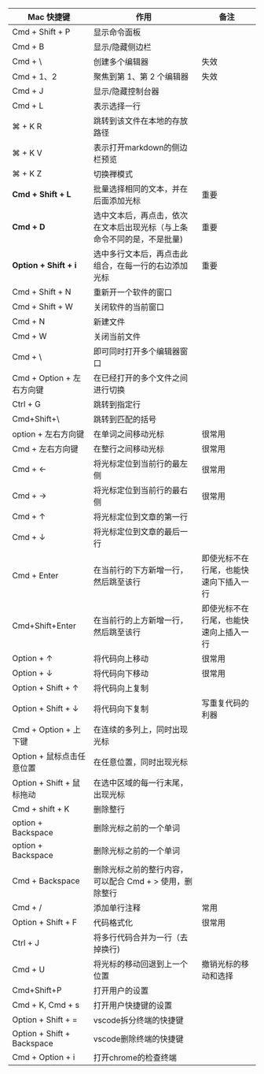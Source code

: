 
Mac 快捷键 | 作用 | 备注
---|--- | ---
Cmd + Shift + P | 显示命令面板 |
Cmd + B | 显示/隐藏侧边栏 |
Cmd + \ | 创建多个编辑器 | 失效
Cmd + 1、2 | 聚焦到第 1、第 2 个编辑器 | 失效
Cmd + J | 显示/隐藏控制台器 |
Cmd + L | 表示选择一行 |
⌘ + K R | 跳转到该文件在本地的存放路径 |
⌘ + K V | 表示打开markdown的侧边栏预览 |
⌘ + K Z | 切换禅模式|
**Cmd + Shift + L**|批量选择相同的文本，并在后面添加光标| 重要
**Cmd + D**|选中文本后，再点击，依次在文本后出现光标（与上条命令不同的是，不是批量)| 重要
**Option + Shift + i**|选中多行文本后，再点击此组合，在每一行的右边添加光标| 重要
Cmd + Shift + N | 重新开一个软件的窗口 |
Cmd + Shift + W | 关闭软件的当前窗口 |
Cmd + N | 新建文件 |
Cmd + W | 关闭当前文件 |
Cmd + \ | 即可同时打开多个编辑器窗口 | 
Cmd + Option + 左右方向键 | 在已经打开的多个文件之间进行切换 |
Ctrl + G|	跳转到指定行|	
Cmd+Shift+\ |	跳转到匹配的括号 |
option + 左右方向键|在单词之间移动光标|很常用
Cmd + 左右方向键|在整行之间移动光标|很常用
Cmd + ←|将光标定位到当前行的最左侧|很常用
Cmd + →|将光标定位到当前行的最右侧|很常用
Cmd + ↑|将光标定位到文章的第一行|
Cmd + ↓|将光标定位到文章的最后一行|
Cmd + Enter|在当前行的下方新增一行，然后跳至该行|即使光标不在行尾，也能快速向下插入一行
Cmd+Shift+Enter|在当前行的上方新增一行，然后跳至该行|即使光标不在行尾，也能快速向上插入一行
Option + ↑|将代码向上移动|很常用
Option + ↓|将代码向下移动|很常用
Option + Shift + ↑|将代码向上复制
Option + Shift + ↓|将代码向下复制|写重复代码的利器
Cmd + Option + 上下键|在连续的多列上，同时出现光标 |
Option + 鼠标点击任意位置|在任意位置，同时出现光标 |
Option + Shift + 鼠标拖动|在选中区域的每一行末尾，出现光标|
Cmd + shift + K|删除整行	|
option + Backspace|删除光标之前的一个单词	|
option + Backspace|删除光标之前的一个单词	|
Cmd + Backspace|删除光标之前的整行内容，可以配合 Cmd + > 使用，删除整行	|
Cmd + /|添加单行注释| 常用
Option + Shift + F| 代码格式化|很常用
Ctrl + J|将多行代码合并为一行（去掉换行)|
Cmd + U|将光标的移动回退到上一个位置|撤销光标的移动和选择
Cmd+Shift+P|打开用户的设置|
Cmd + K, Cmd + s|打开用户快捷键的设置|
Option + Shift + =|vscode拆分终端的快捷键|
Option + Shift + Backspace|vscode删除终端的快捷键|
Cmd + Option + i|打开chrome的检查终端|